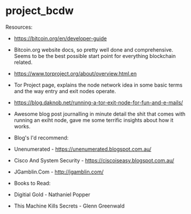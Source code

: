 # project_bcdw

Resources:

* https://bitcoin.org/en/developer-guide
* Bitcoin.org website docs, so pretty well done and comprehensive. Seems to be the best possible start point for everything blockchain related.

* https://www.torproject.org/about/overview.html.en
* Tor Project page, explains the node network idea in some basic terms and the way entry and exit nodes operate.

* https://blog.daknob.net/running-a-tor-exit-node-for-fun-and-e-mails/
* Awesome blog post journalling in minute detail the shit that comes with running an exiht node, gave me some terrific insights about how it works.

* Blog's I'd recommend:
* Unenumerated - https://unenumerated.blogspot.com.au/
* Cisco And System Security - https://ciscoiseasy.blogspot.com.au/
* JGamblin.Com - http://jgamblin.com/

* Books to Read:
* Digitial Gold - Nathaniel Popper
* This Machine Kills Secrets - Glenn Greenwald
